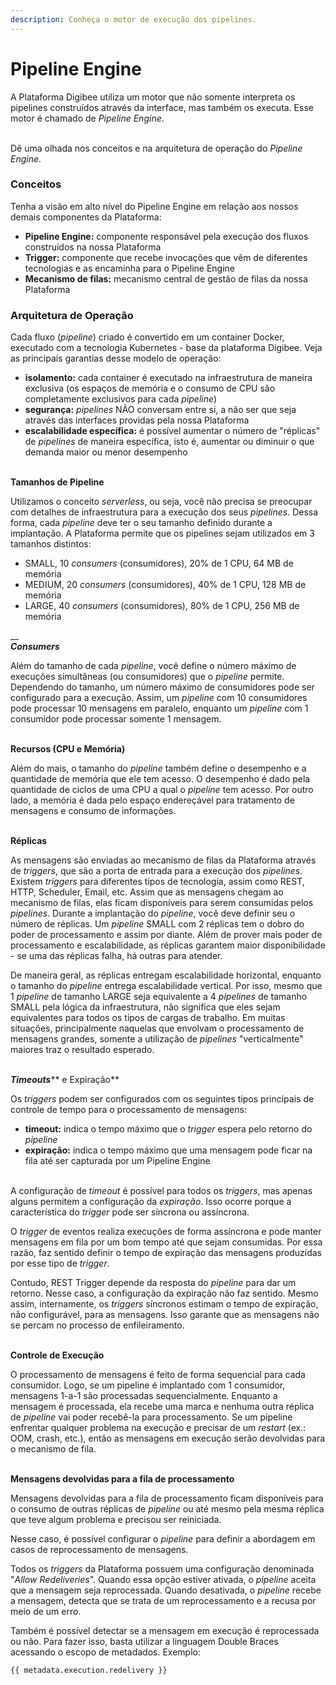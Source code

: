 ```yaml
---
description: Conheça o motor de execução dos pipelines.
---
```


# Pipeline Engine

A Plataforma Digibee utiliza um motor que não somente interpreta os pipelines construídos através da interface, mas também os executa. Esse motor é chamado de _Pipeline Engine_.&#x20;

&#x20;              \
Dê uma olhada nos conceitos e na arquitetura de operação do _Pipeline Engine_.         &#x20;

### Conceitos <a href="#conceitos" id="conceitos"></a>

Tenha a visão em alto nível do Pipeline Engine em relação aos nossos demais componentes da Plataforma:

* **Pipeline Engine:** componente responsável pela execução dos fluxos construídos na nossa Plataforma&#x20;
* **Trigger:** componente que recebe invocações que vêm de diferentes tecnologias e as encaminha para o Pipeline Engine
* **Mecanismo de filas:** mecanismo central de gestão de filas da nossa Plataforma&#x20;

&#x20;                         &#x20;

### Arquitetura de Operação <a href="#arquitetura-de-operao" id="arquitetura-de-operao"></a>

Cada fluxo (_pipeline_) criado é convertido em um container Docker, executado com a tecnologia Kubernetes - base da plataforma Digibee. Veja as principais garantias desse modelo de operação:

* **isolamento:** cada container é executado na infraestrutura de maneira exclusiva (os espaços de memória e o consumo de CPU são completamente exclusivos para cada _pipeline_)
* **segurança:** _pipelines_ NÃO conversam entre si, a não ser que seja através das interfaces providas pela nossa Plataforma
* **escalabilidade específica:** é possível aumentar o número de "réplicas" de _pipelines_ de maneira específica, isto é, aumentar ou diminuir o que demanda maior ou menor desempenho

&#x20;                              \
**Tamanhos de Pipeline**

Utilizamos o conceito _serverless_, ou seja, você não precisa se preocupar com detalhes de infraestrutura para a execução dos seus _pipelines_. Dessa forma, cada _pipeline_ deve ter o seu tamanho definido durante a implantação. A Plataforma permite que os pipelines sejam utilizados em 3 tamanhos distintos:

* SMALL, 10 _consumers_ (consumidores), 20% de 1 CPU, 64 MB de memória
* MEDIUM, 20 _consumers_ (consumidores), 40% de 1 CPU, 128 MB de memória
* LARGE, 40 _consumers_ (consumidores), 80% de 1 CPU, 256 MB de memória

&#x20;                              __                               \
_**Consumers**_

Além do tamanho de cada _pipeline_, você define o número máximo de execuções simultâneas (ou consumidores) que o _pipeline_ permite. Dependendo do tamanho, um número máximo de consumidores pode ser configurado para a execução. Assim, um _pipeline_ com 10 consumidores pode processar 10 mensagens em paralelo, enquanto um _pipeline_ com 1 consumidor pode processar somente 1 mensagem.

&#x20;                            \
**Recursos (CPU e Memória)**

Além do mais, o tamanho do _pipeline_ também define o desempenho e a quantidade de memória que ele tem acesso. O desempenho é dado pela quantidade de ciclos de uma CPU a qual o _pipeline_ tem acesso. Por outro lado, a memória é dada pelo espaço endereçável para tratamento de mensagens e consumo de informações.

&#x20;                          \
**Réplicas**

As mensagens são enviadas ao mecanismo de filas da Plataforma através de _triggers_, que são a porta de entrada para a execução dos _pipelines_. Existem _triggers_ para diferentes tipos de tecnologia, assim como REST, HTTP, Scheduler, Email, etc. Assim que as mensagens chegam ao mecanismo de filas, elas ficam disponíveis para serem consumidas pelos _pipelines_. Durante a implantação do _pipeline_, você deve definir seu o número de réplicas. Um _pipeline_ SMALL com 2 réplicas tem o dobro do poder de processamento e assim por diante. Além de prover mais poder de processamento e escalabilidade, as réplicas garantem maior disponibilidade - se uma das réplicas falha, há outras para atender.&#x20;

De maneira geral, as réplicas entregam escalabilidade horizontal, enquanto o tamanho do _pipeline_ entrega escalabilidade vertical. Por isso, mesmo que 1 _pipeline_ de tamanho LARGE seja equivalente a 4 _pipelines_ de tamanho SMALL pela lógica da infraestrutura, não significa que eles sejam equivalentes para todos os tipos de cargas de trabalho. Em muitas situações, principalmente naquelas que envolvam o processamento de mensagens grandes, somente a utilização de _pipelines_ "verticalmente" maiores traz o resultado esperado.&#x20;

&#x20;                              \
_**Timeouts**_** e Expiração**

Os _triggers_ podem ser configurados com os seguintes tipos principais de controle de tempo para o processamento de mensagens:

* **timeout:** indica o tempo máximo que o _trigger_ espera pelo retorno do _pipeline_
* **expiração:** indica o tempo máximo que uma mensagem pode ficar na fila até ser capturada por um Pipeline Engine

&#x20;                                          \
A configuração de _timeout_ é possível para todos os _triggers_, mas apenas alguns permitem a configuração da _expiração_. Isso ocorre porque a característica do _trigger_ pode ser síncrona ou assíncrona.

O _trigger_ de eventos realiza execuções de forma assíncrona e pode manter mensagens em fila por um bom tempo até que sejam consumidas. Por essa razão, faz sentido definir o tempo de expiração das mensagens produzidas por esse tipo de _trigger_.

Contudo, REST Trigger depende da resposta do _pipeline_ para dar um retorno. Nesse caso, a configuração da expiração não faz sentido. Mesmo assim, internamente, os _triggers_ síncronos estimam o tempo de expiração, não configurável, para as mensagens. Isso garante que as mensagens não se percam no processo de enfileiramento.&#x20;

&#x20;                          \
**Controle de Execução**

O processamento de mensagens é feito de forma sequencial para cada consumidor. Logo, se um pipeline é implantado com 1 consumidor, mensagens 1-a-1 são processadas sequencialmente. Enquanto a mensagem é processada, ela recebe uma marca e nenhuma outra réplica de _pipeline_ vai poder recebê-la para processamento. Se um pipeline enfrentar qualquer problema na execução e precisar de um _restart_ (ex.: OOM, crash, etc.), então as mensagens em execução serão devolvidas para o mecanismo de fila.

&#x20;                              \
**Mensagens devolvidas para a fila de processamento**

Mensagens devolvidas para a fila de processamento ficam disponíveis para o consumo de outras réplicas de _pipeline_ ou até mesmo pela mesma réplica que teve algum problema e precisou ser reiniciada.&#x20;

Nesse caso, é possível configurar o _pipeline_ para definir a abordagem em casos de reprocessamento de mensagens.&#x20;

Todos os _triggers_ da Plataforma possuem uma configuração denominada "_Allow Redeliveries_". Quando essa opção estiver ativada, o _pipeline_ aceita que a mensagem seja reprocessada. Quando desativada, o _pipeline_ recebe a mensagem, detecta que se trata de um reprocessamento e a recusa por meio de um erro.

Também é possível detectar se a mensagem em execução é reprocessada ou não. Para fazer isso, basta utilizar a linguagem Double Braces acessando o escopo de metadados. Exemplo:&#x20;

```
{{ metadata.execution.redelivery }} 
```
